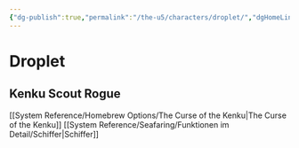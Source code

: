 ```yaml
---
{"dg-publish":true,"permalink":"/the-u5/characters/droplet/","dgHomeLink":true,"dgPassFrontmatter":true}
---
```


# **Droplet**
## Kenku Scout Rogue
[[System Reference/Homebrew Options/The Curse of the Kenku|The Curse of the Kenku]]
[[System Reference/Seafaring/Funktionen im Detail/Schiffer|Schiffer]]